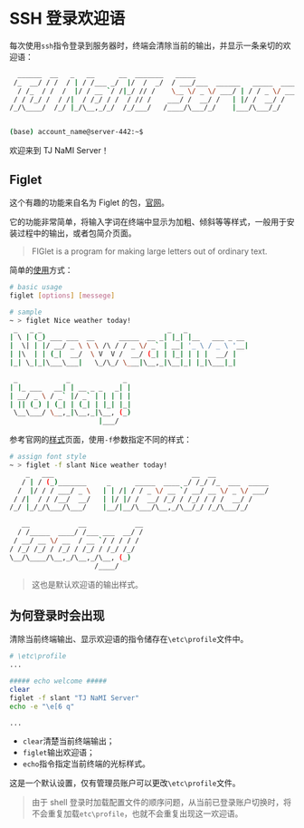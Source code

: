 # SSH 登录欢迎语

每次使用`ssh`指令登录到服务器时，终端会清除当前的输出，并显示一条亲切的欢迎语：

```bash
  ______  __   _   __      __  _______   _____
 /_  __/ / /  / | / /___ _/  |/  /  _/  / ___/___  ______   _____  _____
  / /_  / /  /  |/ / __ `/ /|_/ // /    \__ \/ _ \/ ___/ | / / _ \/ ___/
 / / /_/ /  / /|  / /_/ / /  / // /    ___/ /  __/ /   | |/ /  __/ /
/_/\____/  /_/ |_/\__,_/_/  /_/___/   /____/\___/_/    |___/\___/_/


(base) account_name@server-442:~$
```

欢迎来到 TJ NaMI Server！

## Figlet

这个有趣的功能来自名为 Figlet 的包，[官网](http://www.figlet.org/)。

它的功能非常简单，将输入字词在终端中显示为加粗、倾斜等等样式，一般用于安装过程中的输出，或者包简介页面。

> FIGlet is a program for making large letters out of ordinary text.

简单的[使用](http://www.figlet.org/figlet-man.html)方式：

```bash
# basic usage
figlet [options] [messege]

# sample
~ > figlet Nice weather today!
 _   _ _                               _   _
| \ | (_) ___ ___  __      _____  __ _| |_| |__   ___ _ __
|  \| | |/ __/ _ \ \ \ /\ / / _ \/ _` | __| '_ \ / _ \ '__|
| |\  | | (_|  __/  \ V  V /  __/ (_| | |_| | | |  __/ |
|_| \_|_|\___\___|   \_/\_/ \___|\__,_|\__|_| |_|\___|_|

 _            _             _
| |_ ___   __| | __ _ _   _| |
| __/ _ \ / _` |/ _` | | | | |
| || (_) | (_| | (_| | |_| |_|
 \__\___/ \__,_|\__,_|\__, (_)
                      |___/
```

参考官网的[样式](http://www.figlet.org/examples.html)页面，使用`-f`参数指定不同的样式：

```bash
# assign font style
~ > figlet -f slant Nice weather today!
    _   ___                                  __  __
   / | / (_)_______     _      _____  ____ _/ /_/ /_  ___  _____
  /  |/ / / ___/ _ \   | | /| / / _ \/ __ `/ __/ __ \/ _ \/ ___/
 / /|  / / /__/  __/   | |/ |/ /  __/ /_/ / /_/ / / /  __/ /
/_/ |_/_/\___/\___/    |__/|__/\___/\__,_/\__/_/ /_/\___/_/

   __            __            __
  / /_____  ____/ /___ ___  __/ /
 / __/ __ \/ __  / __ `/ / / / /
/ /_/ /_/ / /_/ / /_/ / /_/ /_/
\__/\____/\__,_/\__,_/\__, (_)
                     /____/
```

> 这也是默认欢迎语的输出样式。

## 为何登录时会出现

清除当前终端输出、显示欢迎语的指令储存在`\etc\profile`文件中。

```bash
# \etc\profile
...

##### echo welcome #####
clear
figlet -f slant "TJ NaMI Server"
echo -e "\e[6 q"

...
```

-   `clear`清楚当前终端输出；
-   `figlet`输出欢迎语；
-   `echo`指令指定当前终端的光标样式。

这是一个默认设置，仅有管理员账户可以更改`\etc\profile`文件。

> 由于 shell 登录时加载配置文件的顺序问题，从当前已登录账户切换时，将不会重复加载`etc\profile`，也就不会重复出现这一欢迎语。
